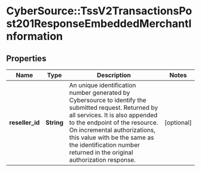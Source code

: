 # CyberSource::TssV2TransactionsPost201ResponseEmbeddedMerchantInformation

## Properties
Name | Type | Description | Notes
------------ | ------------- | ------------- | -------------
**reseller_id** | **String** | An unique identification number generated by Cybersource to identify the submitted request. Returned by all services. It is also appended to the endpoint of the resource. On incremental authorizations, this value with be the same as the identification number returned in the original authorization response.  | [optional] 



